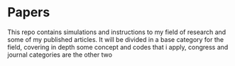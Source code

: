 # Papers
 This repo contains simulations and instructions to my field of research  and some of my published articles. It will be divided in a base category for the field, covering in depth some concept and codes that i apply, congress and journal categories are the other two
